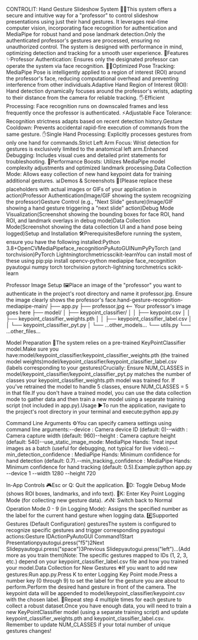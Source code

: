 CONTROLIT: Hand Gesture Slideshow System 👨‍🏫This system offers a secure and intuitive way for a "professor" to control slideshow presentations using just their hand gestures. It leverages real-time computer vision, incorporating face recognition for authentication and MediaPipe for robust hand and pose landmark detection.Only the authenticated professor's gestures are processed, ensuring no unauthorized control. The system is designed with performance in mind, optimizing detection and tracking for a smooth user experience. 🚀Features ✨Professor Authentication: Ensures only the designated professor can operate the system via face recognition. 🧑‍🎓Optimized Pose Tracking: MediaPipe Pose is intelligently applied to a region of interest (ROI) around the professor's face, reducing computational overhead and preventing interference from other individuals.Adaptive Hand Region of Interest (ROI): Hand detection dynamically focuses around the professor's wrists, adapting to their distance from the camera for reliable tracking. 🖐️Efficient Processing: Face recognition runs on downscaled frames and less frequently once the professor is authenticated. ⚡Adjustable Face Tolerance: Recognition strictness adapts based on recent detection history.Gesture Cooldown: Prevents accidental rapid-fire execution of commands from the same gesture. ✋Single Hand Processing: Explicitly processes gestures from only one hand for commands.Strict Left Arm Focus: Wrist detection for gestures is exclusively limited to the anatomical left arm.Enhanced Debugging: Includes visual cues and detailed print statements for troubleshooting. 🐛Performance Boosts: Utilizes MediaPipe model complexity adjustments and optimized landmark processing.Data Collection Mode: Allows easy collection of new hand keypoint data for training additional gestures. 📊Demos & Screenshots 📸(Please replace these placeholders with actual images or GIFs of your application in action)Professor Authentication(Image/GIF showing the system recognizing the professor)Gesture Control (e.g., "Next Slide" gesture)(Image/GIF showing a hand gesture triggering a "next slide" action)Debug Mode Visualization(Screenshot showing the bounding boxes for face ROI, hand ROI, and landmark overlays in debug mode)Data Collection Mode(Screenshot showing the data collection UI and a hand pose being logged)Setup and Installation 🛠️PrerequisitesBefore running the system, ensure you have the following installed:Python 3.8+OpenCVMediaPipeface_recognitionPyAutoGUINumPyPyTorch (and torchvision)PyTorch Lightningtorchmetricsscikit-learnYou can install most of these using pip:pip install opencv-python mediapipe face_recognition pyautogui numpy torch torchvision pytorch-lightning torchmetrics scikit-learn

Professor Image Setup 🖼️Place an image of the "professor" you want to authenticate in the project's root directory and name it professor.jpg. Ensure the image clearly shows the professor's face.hand-gesture-recognition-mediapipe-main/
├── app.py
├── professor.jpg  <-- Your professor's image goes here
├── model/
│   ├── keypoint_classifier/
│   │   ├── keypoint.csv
│   │   ├── keypoint_classifier_weights.pth
│   │   ├── keypoint_classifier_label.csv
│   │   └── keypoint_classifier_pyt.py
│   └── ...other_models...
└── utils.py
└── ...other_files...

Model Preparation 🧠The system relies on a pre-trained KeyPointClassifier model.Make sure you have:model/keypoint_classifier/keypoint_classifier_weights.pth (the trained model weights)model/keypoint_classifier/keypoint_classifier_label.csv (labels corresponding to your gestures)Crucially: Ensure NUM_CLASSES in model/keypoint_classifier/keypoint_classifier_pyt.py matches the number of classes your keypoint_classifier_weights.pth model was trained for. If you've retrained the model to handle 5 classes, ensure NUM_CLASSES = 5 in that file.If you don't have a trained model, you can use the data collection mode to gather data and then train a new model using a separate training script (not included in app.py).Usage ▶️To run the application, navigate to the project's root directory in your terminal and execute:python app.py

Command Line Arguments ⚙️You can specify camera settings using command line arguments:--device <ID>: Camera device ID (default: 0)--width <pixels>: Camera capture width (default: 960)--height <pixels>: Camera capture height (default: 540)--use_static_image_mode: MediaPipe Hands: Treat input images as a batch (useful for debugging, not typical for live video).--min_detection_confidence <float>: MediaPipe Hands: Minimum confidence for hand detection (default: 0.7).--min_tracking_confidence <float>: MediaPipe Hands: Minimum confidence for hand tracking (default: 0.5).Example:python app.py --device 1 --width 1280 --height 720

In-App Controls 🎮Esc or Q: Quit the application. 🚪D: Toggle Debug Mode (shows ROI boxes, landmarks, and info text). 🐞K: Enter Key Point Logging Mode (for collecting new gesture data). ✍️N: Switch back to Normal Operation Mode.0 - 9 (in Logging Mode): Assigns the specified number as the label for the current hand gesture when logging data. #️⃣Supported Gestures (Default Configuration) gesturesThe system is configured to recognize specific gestures and trigger corresponding pyautogui actions:Gesture IDActionPyAutoGUI Command1Start Presentationpyautogui.press("f5")2Next Slidepyautogui.press("space")3Previous Slidepyautogui.press("left")...(Add more as you train them)Note: The specific gestures mapped to IDs (1, 2, 3, etc.) depend on your keypoint_classifier_label.csv file and how you trained your model.Data Collection for New Gestures ➕If you want to add new gestures:Run app.py.Press K to enter Logging Key Point mode.Press a number key (0 through 9) to set the label for the gesture you are about to perform.Perform the desired hand gesture in front of the camera. The keypoint data will be appended to model/keypoint_classifier/keypoint.csv with the chosen label. 💾Repeat step 4 multiple times for each gesture to collect a robust dataset.Once you have enough data, you will need to train a new KeyPointClassifier model (using a separate training script) and update keypoint_classifier_weights.pth and keypoint_classifier_label.csv. Remember to update NUM_CLASSES if your total number of unique gestures changes!
